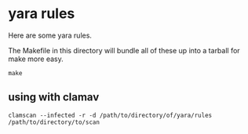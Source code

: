 # yara rules
Here are some yara rules.

The Makefile in this directory will bundle all of these up into a tarball
for make more easy.

```
make
```

## using with clamav
```
clamscan --infected -r -d /path/to/directory/of/yara/rules /path/to/directory/to/scan
```

